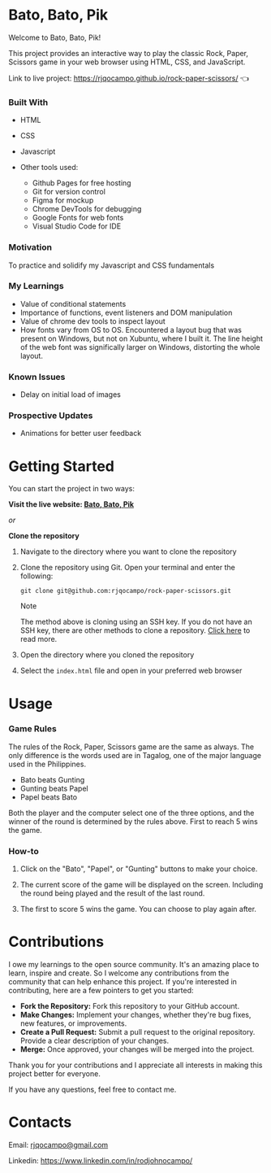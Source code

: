# Bato, Bato, Pik

Welcome to Bato, Bato, Pik!

This project provides an interactive way to play the classic Rock, Paper, Scissors game in your web browser using HTML, CSS, and JavaScript.

Link to live project: https://rjqocampo.github.io/rock-paper-scissors/ :point_left:

### Built With
* HTML
* CSS
* Javascript
* Other tools used:
  
  * Github Pages for free hosting
  * Git for version control
  * Figma for mockup
  * Chrome DevTools for debugging
  * Google Fonts for web fonts
  * Visual Studio Code for IDE

### Motivation
To practice and solidify my Javascript and CSS fundamentals

### My Learnings
* Value of conditional statements
* Importance of functions, event listeners and DOM manipulation
* Value of chrome dev tools to inspect layout
* How fonts vary from OS to OS. Encountered a layout bug that was present on Windows, but not on Xubuntu, where I built it. The line height of the web font was significally larger on Windows, distorting the whole layout.  

### Known Issues
* Delay on initial load of images

### Prospective Updates
* Animations for better user feedback

# Getting Started
You can start the project in two ways:

**Visit the live website: [Bato, Bato, Pik](https://rjqocampo.github.io/rock-paper-scissors/)**
  
_or_

**Clone the repository**

  1. Navigate to the directory where you want to clone the repository
  2. Clone the repository using Git. Open your terminal and enter the following:

      ```
     git clone git@github.com:rjqocampo/rock-paper-scissors.git
      ```
      > [!NOTE]  
      > The method above is cloning using an SSH key. If you do not have an SSH key, there are other methods to clone a repository. [Click here](https://docs.github.com/en/repositories/creating-and-managing-repositories/cloning-a-repository) to read more.

  4. Open the directory where you cloned the repository
  5. Select the `index.html` file and open in your preferred web browser

# Usage
### Game Rules

The rules of the Rock, Paper, Scissors game are the same as always. The only difference is the words used are in Tagalog, one of the major language used in the Philippines.

* Bato beats Gunting
* Gunting beats Papel
* Papel beats Bato

Both the player and the computer select one of the three options, and the winner of the round is determined by the rules above. First to reach 5 wins the game.

### How-to

1. Click on the "Bato", "Papel", or "Gunting" buttons to make your choice.

2. The current score of the game will be displayed on the screen. Including the round being played and the result of the last round.

3. The first to score 5 wins the game. You can choose to play again after. 

# Contributions

I owe my learnings to the open source community. It's an amazing place to learn, inspire and create.  So I welcome any contributions from the community that can help enhance this project. If you're interested in contributing, here are a few pointers to get you started:

* **Fork the Repository:** Fork this repository to your GitHub account.
* **Make Changes:** Implement your changes, whether they're bug fixes, new features, or improvements.
* **Create a Pull Request:** Submit a pull request to the original repository. Provide a clear description of your changes.
* **Merge:** Once approved, your changes will be merged into the project.

Thank you for your contributions and I appreciate all interests in making this project better for everyone. 

If you have any questions, feel free to contact me.

# Contacts

Email: rjqocampo@gmail.com

Linkedin: https://www.linkedin.com/in/rodjohnocampo/
